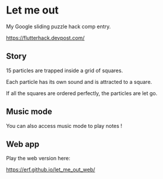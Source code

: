 # Let me out

My Google sliding puzzle hack comp entry.

https://flutterhack.devpost.com/

## Story

15 particles are trapped inside a grid of squares.

Each particle has its own sound and is attracted to a square.

If all the squares are ordered perfectly, the particles are let go.

## Music mode

You can also access music mode to play notes !

## Web app

Play the web version here:

https://erf.github.io/let_me_out_web/

